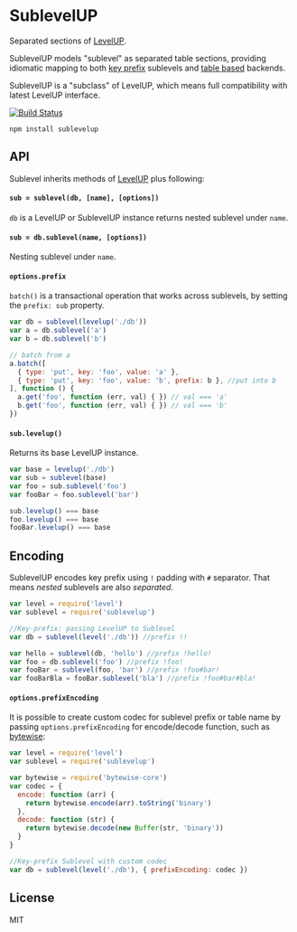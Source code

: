 # SublevelUP

Separated sections of [LevelUP](https://github.com/Level/levelup).

SublevelUP models "sublevel" as separated table sections, providing
idiomatic mapping to both
[key prefix](#key-prefix-sublevel) sublevels and [table based](#table-based-sublevel) backends.

SublevelUP is a "subclass" of LevelUP, which means full compatibility with latest LevelUP interface. 
 
[![Build Status](https://travis-ci.org/cshum/sublevelup.svg)](https://travis-ci.org/cshum/sublevelup)

```
npm install sublevelup
```

## API

Sublevel inherits methods of [LevelUP](https://github.com/Level/levelup#api) plus following:

#### `sub = sublevel(db, [name], [options])`

`db` is a LevelUP or SublevelUP instance returns nested sublevel under `name`.

#### `sub = db.sublevel(name, [options])`

Nesting sublevel under `name`.

#### `options.prefix`
`batch()` is a transactional operation that works across sublevels, by setting the `prefix: sub` property.
```js
var db = sublevel(levelup('./db'))
var a = db.sublevel('a')
var b = db.sublevel('b')

// batch from a
a.batch([
  { type: 'put', key: 'foo', value: 'a' },
  { type: 'put', key: 'foo', value: 'b', prefix: b }, //put into b
], function () {
  a.get('foo', function (err, val) { }) // val === 'a'
  b.get('foo', function (err, val) { }) // val === 'b'
})
```

#### `sub.levelup()`

Returns its base LevelUP instance.

```js
var base = levelup('./db')
var sub = sublevel(base)
var foo = sub.sublevel('foo')
var fooBar = foo.sublevel('bar')

sub.levelup() === base
foo.levelup() === base
fooBar.levelup() === base
```

## Encoding

SublevelUP encodes key prefix using `!` padding with `#` separator. That means *nested* sublevels are also *separated*.

```js
var level = require('level')
var sublevel = require('sublevelup')

//Key-prefix: passing LevelUP to Sublevel
var db = sublevel(level('./db')) //prefix !!

var hello = sublevel(db, 'hello') //prefix !hello!
var foo = db.sublevel('foo') //prefix !foo!
var fooBar = sublevel(foo, 'bar') //prefix !foo#bar!
var fooBarBla = fooBar.sublevel('bla') //prefix !foo#bar#bla!

```

#### `options.prefixEncoding`

It is possible to create custom codec for sublevel prefix or table name by passing `options.prefixEncoding` for encode/decode function,
such as [bytewise](https://github.com/deanlandolt/bytewise-core):

```js
var level = require('level')
var sublevel = require('sublevelup')

var bytewise = require('bytewise-core')
var codec = {
  encode: function (arr) {
    return bytewise.encode(arr).toString('binary')
  },
  decode: function (str) {
    return bytewise.decode(new Buffer(str, 'binary'))
  }
}

//Key-prefix Sublevel with custom codec
var db = sublevel(level('./db'), { prefixEncoding: codec })
```

## License

MIT
